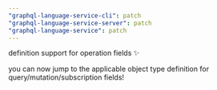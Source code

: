 ```yaml
---
"graphql-language-service-cli": patch
"graphql-language-service-server": patch
"graphql-language-service": patch
---
```


definition support for operation fields ✨

you can now jump to the applicable object type definition for query/mutation/subscription fields!
